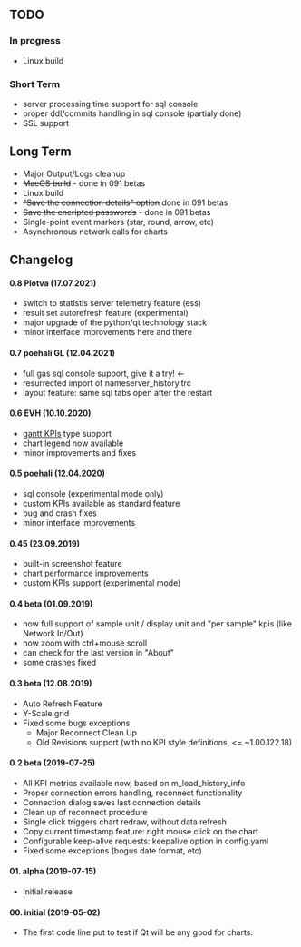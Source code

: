 ## TODO
### In progress
* Linux build

### Short Term
* server processing time support for sql console
* proper ddl/commits handling in sql console (partialy done)
* SSL support

## Long Term
* Major Output/Logs cleanup
* ~~MacOS build~~ - done in 091 betas
* Linux build
* ~~"Save the connection details" option~~ done in 091 betas
* ~~Save the encripted passwords~~ - done in 091 betas
* Single-point event markers (star, round, arrow, etc)
* Asynchronous network calls for charts

## Changelog
#### 0.8 Plotva (17.07.2021)
* switch to statistis server telemetry feature (ess)
* result set autorefresh feature (experimental)
* major upgrade of the python/qt technology stack
* minor interface improvements here and there

#### 0.7 poehali GL (12.04.2021)
* full gas sql console support, give it a try! <-
* resurrected import of nameserver_history.trc
* layout feature: same sql tabs open after the restart

#### 0.6 EVH (10.10.2020)
* [gantt KPIs](/customKPIgantt) type support
* chart legend now available
* minor improvements and fixes

#### 0.5 poehali (12.04.2020)
* sql console (experimental mode only)
* custom KPIs available as standard feature
* bug and crash fixes
* minor interface improvements

#### 0.45 (23.09.2019)
* built-in screenshot feature
* chart performance improvements
* custom KPIs support (experimental mode)

#### 0.4 beta (01.09.2019)
* now full support of sample unit / display unit and "per sample" kpis (like Network In/Out)
* now zoom with ctrl+mouse scroll 
* can check for the last version in "About"
* some crashes fixed

#### 0.3 beta (12.08.2019)
* Auto Refresh Feature
* Y-Scale grid
* Fixed some bugs exceptions
  + Major Reconnect Clean Up
  + Old Revisions support (with no KPI style definitions, <= ~1.00.122.18)

#### 0.2 beta (2019-07-25)
* All KPI metrics available now, based on m_load_history_info
* Proper connection errors handling, reconnect functionality
* Connection dialog saves last connection details
* Clean up of reconnect procedure
* Single click triggers chart redraw, without data refresh
* Copy current timestamp feature: right mouse click on the chart
* Configurable keep-alive requests: keepalive option in config.yaml
* Fixed some exceptions (bogus date format, etc)

#### 01. alpha (2019-07-15)
* Initial release

#### 00. initial (2019-05-02)
* The first code line put to test if Qt will be any good for charts.
